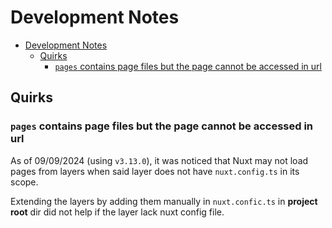 # Development Notes

<!-- TOC -->
* [Development Notes](#development-notes)
  * [Quirks](#quirks)
    * [`pages` contains page files but the page cannot be accessed in url](#pages-contains-page-files-but-the-page-cannot-be-accessed-in-url)
<!-- TOC -->

## Quirks

### `pages` contains page files but the page cannot be accessed in url

As of 09/09/2024 (using `v3.13.0`), it was noticed that Nuxt may not load pages from layers when said layer does not
have `nuxt.config.ts` in its scope.

Extending the layers by adding them manually in `nuxt.confic.ts` in **project root** dir did not help if the layer lack
nuxt config file.



